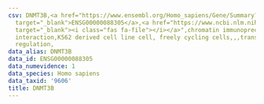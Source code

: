 ```yaml
---
csv: DNMT3B,<a href="https://www.ensembl.org/Homo_sapiens/Gene/Summary?db=core;g=ENSG00000088305"
  target="_blank">ENSG00000088305</a>,<a href="https://www.ncbi.nlm.nih.gov/pubmed/23959860"
  target="_blank"><i class="fas fa-file"></i></a>",chromatin immunoprecipitation assay,direct
  interaction,K562 derived cell line cell, freely cycling cells,,,transcriptional
  regulation,
data_alias: DNMT3B
data_id: ENSG00000088305
data_numevidence: 1
data_species: Homo sapiens
data_taxid: '9606'
title: DNMT3B
---
```

